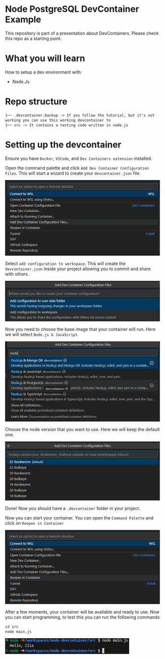 # Node PostgreSQL DevContainer Example

This repository is part of a presentation about DevContainers. Please check this repo as a starting point.

# What you will learn 

How to setup a dev environment with: 

- Node.Js

# Repo structure
```
├── .devcontainer.backup -> If you follow the tutorial, but it's not working you can use this working devcontainer to
├── src -> It contains a testing code written in node.js
```

# Setting up the devcontainer

Ensure you have `Docker`, `VSCode`, and `Dev Containers extension` installed.

Open the command palette and click `Add Dev Container Configuration Files`. This will start a wizard to create your `devcontainer.json` file.

![alt text](img/image.png)

Select `add configuration to workspace`. This will create the `devcontainer.json` inside your project allowing you to commit and share with others.

![alt text](img/image-1.png)

Now you need to choose the base image that your container will run. Here we will select `Node.js & JavaScript`.

![alt text](img/image-2.png)

Choose the node version that you want to use. Here we will keep the default one.

![alt text](img/image-3.png)

Done! Now you should have a `.devcontainer` folder in your project. 

Now you can start your container. You can open the `Command Palette` and click on `Reopen in Container`

![alt text](img/image-4.png)

After a few moments, your container will be available and ready to use. Now you can start programming, to test this you can run the following commands

```
cd src
node main.js
```

![alt text](img/image-5.png)